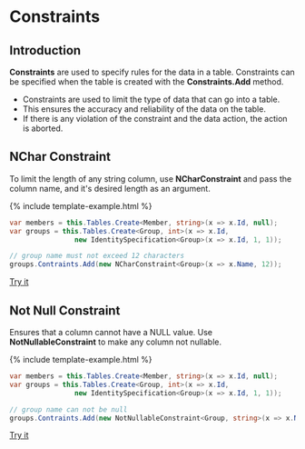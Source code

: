 # Constraints

## Introduction

**Constraints** are used to specify rules for the data in a table. Constraints can be specified when the table is created with the **Constraints.Add** method.

 - Constraints are used to limit the type of data that can go into a table. 
 - This ensures the accuracy and reliability of the data on the table. 
 - If there is any violation of the constraint and the data action, the action is aborted.

## NChar Constraint

To limit the length of any string column, use **NCharConstraint** and pass the column name, and it's desired length as an argument.
 
{% include template-example.html %} 
```csharp
var members = this.Tables.Create<Member, string>(x => x.Id, null);
var groups = this.Tables.Create<Group, int>(x => x.Id, 
                new IdentitySpecification<Group>(x => x.Id, 1, 1));

// group name must not exceed 12 characters
groups.Contraints.Add(new NCharConstraint<Group>(x => x.Name, 12));
```
[Try it](https://dotnetfiddle.net/p7ztdf)

## Not Null Constraint

Ensures that a column cannot have a NULL value. Use **NotNullableConstraint** to make any column not nullable.

{% include template-example.html %} 
```csharp
var members = this.Tables.Create<Member, string>(x => x.Id, null);
var groups = this.Tables.Create<Group, int>(x => x.Id, 
                new IdentitySpecification<Group>(x => x.Id, 1, 1));

// group name can not be null
groups.Contraints.Add(new NotNullableConstraint<Group, string>(x => x.Name));
```
[Try it](https://dotnetfiddle.net/ai2ZZl)

